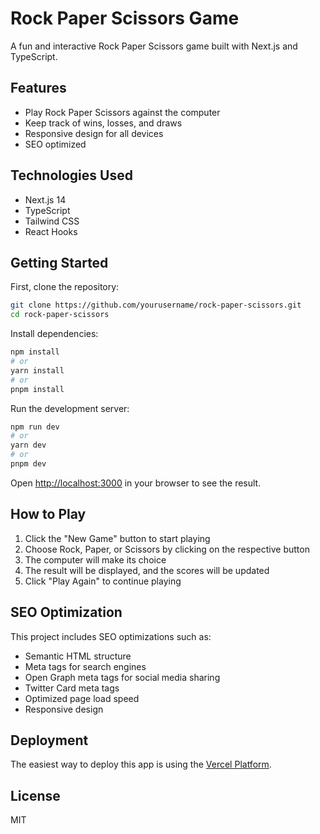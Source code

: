 # Rock Paper Scissors Game

A fun and interactive Rock Paper Scissors game built with Next.js and TypeScript.

## Features

- Play Rock Paper Scissors against the computer
- Keep track of wins, losses, and draws
- Responsive design for all devices
- SEO optimized

## Technologies Used

- Next.js 14
- TypeScript
- Tailwind CSS
- React Hooks

## Getting Started

First, clone the repository:

```bash
git clone https://github.com/yourusername/rock-paper-scissors.git
cd rock-paper-scissors
```

Install dependencies:

```bash
npm install
# or
yarn install
# or
pnpm install
```

Run the development server:

```bash
npm run dev
# or
yarn dev
# or
pnpm dev
```

Open [http://localhost:3000](http://localhost:3000) in your browser to see the result.

## How to Play

1. Click the "New Game" button to start playing
2. Choose Rock, Paper, or Scissors by clicking on the respective button
3. The computer will make its choice
4. The result will be displayed, and the scores will be updated
5. Click "Play Again" to continue playing

## SEO Optimization

This project includes SEO optimizations such as:

- Semantic HTML structure
- Meta tags for search engines
- Open Graph meta tags for social media sharing
- Twitter Card meta tags
- Optimized page load speed
- Responsive design

## Deployment

The easiest way to deploy this app is using the [Vercel Platform](https://vercel.com/new).

## License

MIT
